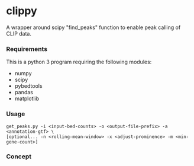 # clippy
A wrapper around scipy "find_peaks" function to enable peak calling of CLIP data.

### Requirements
This is a python 3 program requiring the following modules:
 - numpy
 - scipy
 - pybedtools
 - pandas
 - matplotlib


### Usage
```
get_peaks.py -i <input-bed-counts> -o <output-file-prefix> -a <annotation-gtf> \
[optional... -n <rolling-mean-window> -x <adjust-prominence> -m <min-gene-count>]
```

### Concept

